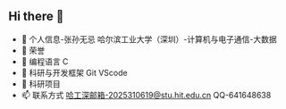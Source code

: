 ## Hi there 👋
- 🔭 个人信息-张孙无忌
哈尔滨工业大学（深圳）-计算机与电子通信-大数据
- 🌱 荣誉
- 👯 编程语言
C
- 🤔 科研与开发框架
Git
VScode
- 💬 科研项目
- 📫 联系方式
哈工深邮箱-2025310619@stu.hit.edu.cn
QQ-641648638
